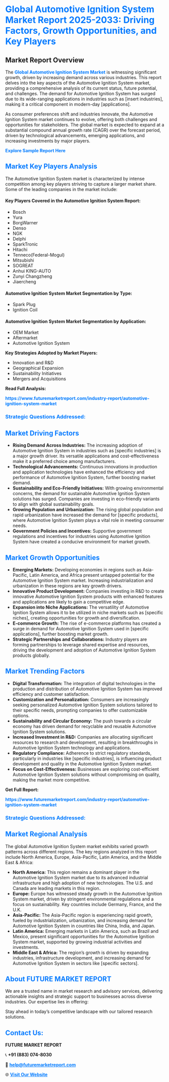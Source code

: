<h1 style="color: #007BFF;">Global Automotive Ignition System Market Report 2025-2033: Driving Factors, Growth Opportunities, and Key Players</h1>

<section id="overview">
<h2>Market Report Overview</h2>
<p>The <a href="https://www.futuremarketreport.com/industry-report/automotive-ignition-system-market" style="color: #007BFF; text-decoration: none;"><strong>Global Automotive Ignition System Market</strong></a> is witnessing significant growth, driven by increasing demand across various industries. This report delves into the key aspects of the Automotive Ignition System market, providing a comprehensive analysis of its current status, future potential, and challenges. The demand for Automotive Ignition System has surged due to its wide-ranging applications in industries such as [insert industries], making it a critical component in modern-day [applications].</p>
<p>As consumer preferences shift and industries innovate, the Automotive Ignition System market continues to evolve, offering both challenges and opportunities for stakeholders. The global market is expected to expand at a substantial compound annual growth rate (CAGR) over the forecast period, driven by technological advancements, emerging applications, and increasing investments by major players.</p>
</section>

<section id="overview">
<p><a href="https://www.futuremarketreport.com/request-sample/reportId=126716" style="color: #007BFF; text-decoration: none;"><strong>Explore Sample Report Here</strong></a></p>
</section>

<section id="key-players">
<h2 style="color: #007BFF;">Market Key Players Analysis</h2>
<p>The Automotive Ignition System market is characterized by intense competition among key players striving to capture a larger market share. Some of the leading companies in the market include:</p>
<h4>Key Players Covered in the Automotive Ignition System Report:</h4>
<ul><li>Bosch</li><li>Yura</li><li>BorgWarner</li><li>Denso</li><li>NGK</li><li>Delphi</li><li>SparkTronic</li><li>Hitachi</li><li>Tenneco(Federal-Mogul)</li><li>Mitsubishi</li><li>SOGREAT</li><li>Anhui KING-AUTO</li><li>Zunyi Changzheng</li><li>Jiaercheng</li></ul>
<h4>Automotive Ignition System Market Segmentation by Type:</h4>
<ul><li>Spark Plug</li><li>Ignition Coil</li></ul>

<h4>Automotive Ignition System Market Segmentation by Application:</h4>
<ul><li>OEM Market</li><li>Aftermarket</li><li>Automotive Ignition System</li></ul>
<p><strong>Key Strategies Adopted by Market Players:</strong></p>
<ul>
<li>Innovation and R&D</li>
<li>Geographical Expansion</li>
<li>Sustainability Initiatives</li>
<li>Mergers and Acquisitions</li>
</ul>
</section>

<section>
<p><strong>Read Full Analysis: </strong></p><a href="https://www.futuremarketreport.com/industry-report/automotive-ignition-system-market" style="color: #007BFF; text-decoration: none;"><strong>https://www.futuremarketreport.com/industry-report/automotive-ignition-system-market</strong></a>
<h3 style="color: #007BFF;">Strategic Questions Addressed:</h3>
</section>

<section id="driving-factors">
<h2 style="color: #007BFF;">Market Driving Factors</h2>
<ul>
<li><strong>Rising Demand Across Industries:</strong> The increasing adoption of Automotive Ignition System in industries such as [specific industries] is a major growth driver. Its versatile applications and cost-effectiveness make it a preferred choice among manufacturers.</li>
<li><strong>Technological Advancements:</strong> Continuous innovations in production and application technologies have enhanced the efficiency and performance of Automotive Ignition System, further boosting market demand.</li>
<li><strong>Sustainability and Eco-Friendly Initiatives:</strong> With growing environmental concerns, the demand for sustainable Automotive Ignition System solutions has surged. Companies are investing in eco-friendly variants to align with global sustainability goals.</li>
<li><strong>Growing Population and Urbanization:</strong> The rising global population and rapid urbanization have increased the demand for [specific products], where Automotive Ignition System plays a vital role in meeting consumer needs.</li>
<li><strong>Government Policies and Incentives:</strong> Supportive government regulations and incentives for industries using Automotive Ignition System have created a conducive environment for market growth.</li>
</ul>
</section>

<section id="growth-opportunities">
<h2 style="color: #007BFF;">Market Growth Opportunities</h2>
<ul>
<li><strong>Emerging Markets:</strong> Developing economies in regions such as Asia-Pacific, Latin America, and Africa present untapped potential for the Automotive Ignition System market. Increasing industrialization and urbanization in these regions are key growth drivers.</li>
<li><strong>Innovative Product Development:</strong> Companies investing in R&D to create innovative Automotive Ignition System products with enhanced features and applications are likely to gain a competitive edge.</li>
<li><strong>Expansion into Niche Applications:</strong> The versatility of Automotive Ignition System allows it to be utilized in niche markets such as [specific niches], creating opportunities for growth and diversification.</li>
<li><strong>E-commerce Growth:</strong> The rise of e-commerce platforms has created a surge in demand for Automotive Ignition System used in [specific applications], further boosting market growth.</li>
<li><strong>Strategic Partnerships and Collaborations:</strong> Industry players are forming partnerships to leverage shared expertise and resources, driving the development and adoption of Automotive Ignition System products globally.</li>
</ul>
</section>

<section id="trending-factors">
<h2 style="color: #007BFF;">Market Trending Factors</h2>
<ul>
<li><strong>Digital Transformation:</strong> The integration of digital technologies in the production and distribution of Automotive Ignition System has improved efficiency and customer satisfaction.</li>
<li><strong>Customization and Personalization:</strong> Consumers are increasingly seeking personalized Automotive Ignition System solutions tailored to their specific needs, prompting companies to offer customizable options.</li>
<li><strong>Sustainability and Circular Economy:</strong> The push towards a circular economy has driven demand for recyclable and reusable Automotive Ignition System solutions.</li>
<li><strong>Increased Investment in R&D:</strong> Companies are allocating significant resources to research and development, resulting in breakthroughs in Automotive Ignition System technology and applications.</li>
<li><strong>Regulatory Compliance:</strong> Adherence to strict regulatory standards, particularly in industries like [specific industries], is influencing product development and quality in the Automotive Ignition System market.</li>
<li><strong>Focus on Cost-Effectiveness:</strong> Businesses are exploring cost-efficient Automotive Ignition System solutions without compromising on quality, making the market more competitive.</li>
</ul>
</section>

<section>
<p><strong>Get Full Report: </strong></p><a href="https://www.futuremarketreport.com/industry-report/automotive-ignition-system-market" style="color: #007BFF; text-decoration: none;"><strong>https://www.futuremarketreport.com/industry-report/automotive-ignition-system-market</strong></a>
<h3 style="color: #007BFF;">Strategic Questions Addressed:</h3>
</section>


<section id="regional-analysis">
<h2 style="color: #007BFF;">Market Regional Analysis</h2>
<p>The global Automotive Ignition System market exhibits varied growth patterns across different regions. The key regions analyzed in this report include North America, Europe, Asia-Pacific, Latin America, and the Middle East & Africa:</p>
<ul>
<li><strong>North America:</strong> This region remains a dominant player in the Automotive Ignition System market due to its advanced industrial infrastructure and high adoption of new technologies. The U.S. and Canada are leading markets in this region.</li>
<li><strong>Europe:</strong> Europe has witnessed steady growth in the Automotive Ignition System market, driven by stringent environmental regulations and a focus on sustainability. Key countries include Germany, France, and the U.K.</li>
<li><strong>Asia-Pacific:</strong> The Asia-Pacific region is experiencing rapid growth, fueled by industrialization, urbanization, and increasing demand for Automotive Ignition System in countries like China, India, and Japan.</li>
<li><strong>Latin America:</strong> Emerging markets in Latin America, such as Brazil and Mexico, present significant opportunities for the Automotive Ignition System market, supported by growing industrial activities and investments.</li>
<li><strong>Middle East & Africa:</strong> The region’s growth is driven by expanding industries, infrastructure development, and increasing demand for Automotive Ignition System in sectors like [specific sectors].</li>
</ul>
</section>

<footer>
<h2 style="color: #007BFF;">About FUTURE MARKET REPORT</h2>
<p>We are a trusted name in market research and advisory services, delivering actionable insights and strategic support to businesses across diverse industries. Our expertise lies in offering:</p>

<p>Stay ahead in today’s competitive landscape with our tailored research solutions.</p>

<h2 style="color: #007BFF;">Contact Us:</h2>
<p><strong>FUTURE MARKET REPORT</strong></p>
<p>📞 <strong>+91 (883) 074-8030</strong></p>
<p>📧 <strong><a href="mailto:help@futuremarketreport.com" style="color: #007BFF;">help@futuremarketreport.com</a></strong></p>
<p>🌐 <strong><a href="https://www.futuremarketreport.com/" style="color: #007BFF;">Visit Our Website</a></strong></p>
</footer>